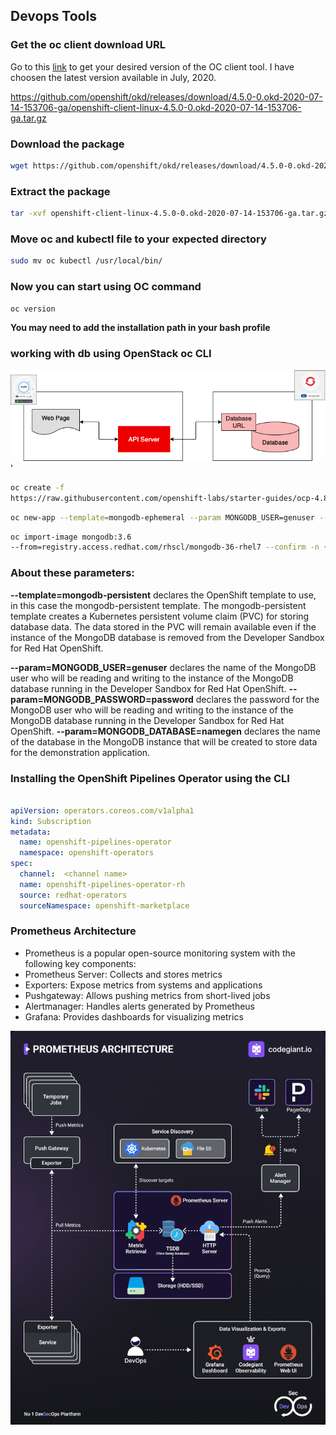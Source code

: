## **Devops Tools**


### Get the oc client download URL

Go to this [link](https://github.com/openshift/okd/releases) to get your desired version of the OC client tool. I have choosen the latest version available in July, 2020.

https://github.com/openshift/okd/releases/download/4.5.0-0.okd-2020-07-14-153706-ga/openshift-client-linux-4.5.0-0.okd-2020-07-14-153706-ga.tar.gz

### Download the package

```bash
wget https://github.com/openshift/okd/releases/download/4.5.0-0.okd-2020-07-14-153706-ga/openshift-client-linux-4.5.0-0.okd-2020-07-14-153706-ga.tar.gz
```

### Extract the package

```bash
tar -xvf openshift-client-linux-4.5.0-0.okd-2020-07-14-153706-ga.tar.gz
```

### Move oc and kubectl file to your expected directory

```bash
sudo mv oc kubectl /usr/local/bin/
```

### Now you can start using OC command

```bash
oc version
```

**You may need to add the installation path in your bash profile**

### **working with db using OpenStack oc CLI**

![alt text](rh-openshift/image.png)'


```bash
oc create -f 
https://raw.githubusercontent.com/openshift-labs/starter-guides/ocp-4.8/mongodb-template.yaml -n {your-namespace}
```
```bash
oc new-app --template=mongodb-ephemeral --param MONGODB_USER=genuser --param MONGODB_PASSWORD=password --param MONGODB_DATABASE=namegen --param NAMESPACE={your-namespace}
```

```bash
oc import-image mongodb:3.6 
--from=registry.access.redhat.com/rhscl/mongodb-36-rhel7 --confirm -n {your-namespace}
```

### About these parameters:

**--template=mongodb-persistent**  declares the OpenShift template to use, in this case the mongodb-persistent template. The mongodb-persistent template creates a Kubernetes persistent volume claim (PVC) for storing database data. The data stored in the PVC will remain available even if the instance of the MongoDB database is removed from the Developer Sandbox for Red Hat OpenShift. 

**--param=MONGODB_USER=genuser** declares the name of the MongoDB user who will be reading and writing to the instance of the MongoDB database running in the Developer Sandbox for Red Hat OpenShift. 
**--param=MONGODB_PASSWORD=password** declares the password for the MongoDB user who will be reading and writing to the instance of the MongoDB database running in the Developer Sandbox for Red Hat OpenShift. 
**--param=MONGODB_DATABASE=namegen** declares the name of the database in the MongoDB instance that will be created to store data for the demonstration application.

### **Installing the OpenShift Pipelines Operator using the CLI**

```yaml

apiVersion: operators.coreos.com/v1alpha1
kind: Subscription
metadata:
  name: openshift-pipelines-operator
  namespace: openshift-operators
spec:
  channel:  <channel name> 
  name: openshift-pipelines-operator-rh 
  source: redhat-operators 
  sourceNamespace: openshift-marketplace 

  ```
### Prometheus Architecture
- Prometheus is a popular open-source monitoring system with the following key components:
- Prometheus Server: Collects and stores metrics
- Exporters: Expose metrics from systems and applications
- Pushgateway: Allows pushing metrics from short-lived jobs
- Alertmanager: Handles alerts generated by Prometheus
- Grafana: Provides dashboards for visualizing metrics

![alt text](rh-openshift/pipelines-tutorial-pipelines-1.15/docs/images/image.png)




